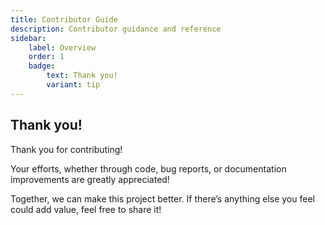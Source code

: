 ```yaml
---
title: Contributor Guide
description: Contributor guidance and reference
sidebar:
    label: Overview
    order: 1
    badge:
        text: Thank you!
        variant: tip
---
```


## Thank you!

Thank you for contributing!

Your efforts, whether through code, bug reports, or documentation improvements are greatly appreciated!

Together, we can make this project better. If there’s anything else you feel could add value, feel free to share it!
